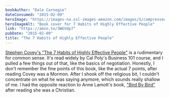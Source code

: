 ```yaml
---
bookAuthor: "Dale Carnegie"
dateConsumed: "2015-02-09"
heroImage: "https://images-na.ssl-images-amazon.com/images/S/compressed.photo.goodreads.com/books/1421842784i/36072.jpg"
heroImageAlt: "Book cover for 7 Habits of Highly Effective People"
link: "https://amzn.to/3WGVdp7"
pubDate: "2015-02-09"
title: "The 7 Habits of Highly Effective People"
---
```


[Stephen Covey's "The 7 Habits of Highly Effective People"](https://www.amazon.com/7-Habits-Highly-Effective-People/dp/0935721800/) is a rudimentary for common sense. It's read widely by Cal Poly's Business 101 course, and I pulled a few things out of that, like the basics of negotiation. Honestly, I don't remember the fine points of this book, like the actual 7 points, after reading Covey was a Mormon. After I shook off the religious bit, I couldn't concentrate on what he was saying anymore, which sounds really shallow of me. I had the opposite reaction to Anne Lamott's book, ["Bird By Bird"](/curation/books/2015-02-09-bird-by-bird) after reading she was a Christian.
